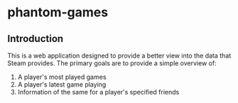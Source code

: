 # phantom-games

## Introduction

This is a web application designed to provide a better view into the data that Steam provides.  The primary goals are to provide a simple overview of:

1. A player's most played games
1. A player's latest game playing
1. Information of the same for a player's specified friends


